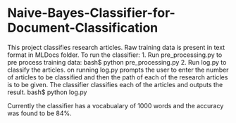 # Naive-Bayes-Classifier-for-Document-Classification

This project classifies research articles. Raw training data is present in text format in MLDocs folder. 
To run the classifier:
 	1. Run pre_processing.py to pre process training data:
		bash$ python pre_processing.py
	2. Run log.py to classify the articles. on running log.py prompts the user to enter the number of articles to be classified and then
	   the path of each of the research articles is to be given. The classifier classifies each of the articles and outputs the result.
		bash$ python log.py


Currently the classifier has a vocabualary of 1000 words and the accuracy was found to be 84%.

